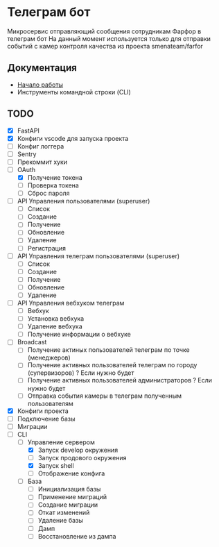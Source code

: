# Телеграм бот
Микросервис отправляющий сообщения сотрудникам Фарфор в телеграм бот
На данный момент используется только для отправки событий с камер контроля качества из проекта smenateam/farfor


## Документация
* [Начало работы](/docs/getting_started.md)
* Инструменты командной строки (CLI)


## TODO
* [x] FastAPI
* [x] Конфиги vscode для запуска проекта
* [ ] Конфиг логгера
* [ ] Sentry
* [ ] Прекоммит хуки
* [ ] OAuth
    * [x] Получение токена
    * [ ] Проверка токена
    * [ ] Сброс пароля
* [ ] API Управления пользователями (superuser)
    * [ ] Список
    * [ ] Создание
    * [ ] Получение
    * [ ] Обновление
    * [ ] Удаление
    * [ ] Регистрация
* [ ] API Управления телеграм пользователями (superuser)
    * [ ] Список
    * [ ] Создание
    * [ ] Получение
    * [ ] Обновление
    * [ ] Удаление
* [ ] API Управления вебхуком телеграм
    * [ ] Вебхук
    * [ ] Установка вебхука
    * [ ] Удаление вебхука
    * [ ] Получение информации о вебхуке
* [ ] Broadcast
    * [ ] Получение актиных пользователей телеграм по точке (менеджеров)
    * [ ] Получение активных пользователей телеграм по городу (супервизоров) ? Если нужно будет
    * [ ] Получение активных пользователей администраторов ? Если нужно будет
    * [ ] Отправка события камеры в телеграм полученным пользователям
* [x] Конфиги проекта
* [ ] Подключение базы
* [ ] Миграции
* [ ] CLI
    * [ ] Управление сервером
        * [x] Запуск develop окружения
        * [ ] Запуск продового окружения
        * [x] Запуск shell
        * [ ] Отображение конфига
    * [ ] База
        * [ ] Инициализация базы
        * [ ] Применение миграций
        * [ ] Создание миграции
        * [ ] Откат изменений
        * [ ] Удаление базы
        * [ ] Дамп
        * [ ] Восстановление из дампа
